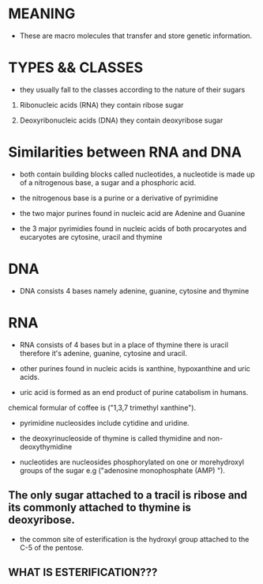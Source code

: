 # MEANING 

- These are macro molecules that transfer and store genetic information. 

# TYPES && CLASSES

- they usually fall to the classes according to the nature of their sugars 

1. Ribonucleic acids (RNA) they contain ribose sugar

2. Deoxyribonucleic acids (DNA) they contain deoxyribose sugar

# Similarities between RNA and DNA

- both contain building blocks called nucleotides, a nucleotide is made up of a nitrogenous base, a sugar and a phosphoric acid. 

- the nitrogenous base is a purine or a derivative of pyrimidine

- the two major purines found in nucleic acid are Adenine and Guanine

- the 3 major pyrimidies found in nucleic acids of both procaryotes and eucaryotes are cytosine, uracil and thymine

# DNA 
- DNA consists 4 bases namely adenine, guanine, cytosine and thymine

# RNA 
- RNA consists of 4 bases but in a place of thymine there is uracil therefore it's adenine, guanine, cytosine and uracil. 

- other purines found in nucleic acids is xanthine, hypoxanthine and uric acids.

- uric acid is formed as an end product of purine catabolism in humans. 

chemical formular of coffee is ("1,3,7 trimethyl xanthine").

- pyrimidine nucleosides include cytidine and uridine.

- the deoxyrinucleoside of thymine is called thymidine and non-deoxythymidine

- nucleotides are nucleosides phosphorylated on one or morehydroxyl groups of the sugar e.g ("adenosine monophosphate (AMP) ").

## The only sugar attached to a tracil is ribose and its commonly attached to thymine is deoxyribose. 

- the common site of esterification is the hydroxyl group attached to the C-5 of the pentose. 

## WHAT IS ESTERIFICATION???